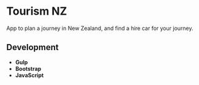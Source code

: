 # Tourism NZ
App to plan a journey in New Zealand, and find a hire car for your journey.

## Development

* **Gulp** <br>
* **Bootstrap** <br>
* **JavaScript** <br>
